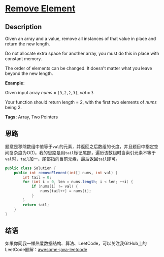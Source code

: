 # [Remove Element][title]

## Description

Given an array and a value, remove all instances of that value in place and return the new length.

Do not allocate extra space for another array, you must do this in place with constant memory.

The order of elements can be changed. It doesn't matter what you leave beyond the new length.

**Example:**

Given input array *nums* = `[3,2,2,3]`, *val* = `3`

Your function should return length = 2, with the first two elements of *nums* being 2.

**Tags:** Array, Two Pointers


## 思路

题意是移除数组中值等于`val`的元素，并返回之后数组的长度，并且题目中指定空间复杂度为O(1)，我的思路是用`tail`标记尾部，遍历该数组时当索引元素不等于`val`时，`tail`加一，尾部指向当前元素，最后返回`tail`即可。

``` java
public class Solution {
    public int removeElement(int[] nums, int val) {
        int tail = 0;
        for (int i = 0, len = nums.length; i < len; ++i) {
            if (nums[i] != val) {
                nums[tail++] = nums[i];
            }
        }
        return tail;
    }
}
```


## 结语

如果你同我一样热爱数据结构、算法、LeetCode，可以关注我GitHub上的LeetCode题解：[awesome-java-leetcode][ajl]



[title]: https://leetcode.com/problems/remove-element
[ajl]: https://github.com/Blankj/awesome-java-leetcode

